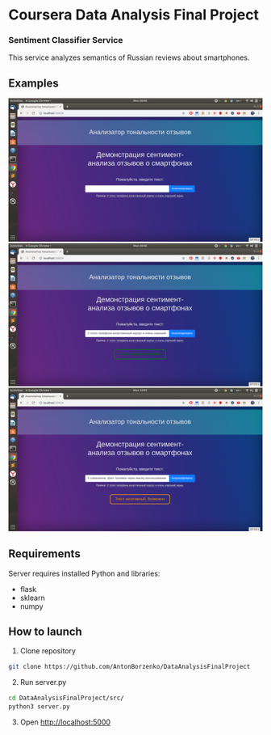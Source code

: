 # Coursera Data Analysis Final Project 
### Sentiment Classifier Service
This service analyzes semantics of Russian reviews about smartphones.

## Examples
![](examples/1.png)
![](examples/2.png)
![](examples/3.png)

## Requirements
Server requires installed Python and libraries:
* flask
* sklearn
* numpy

## How to launch
1. Clone repository

```bash
git clone https://github.com/AntonBorzenko/DataAnalysisFinalProject
```

2. Run server.py
```bash
cd DataAnalysisFinalProject/src/
python3 server.py
```
3. Open [http://localhost:5000](http://localhost:5000)